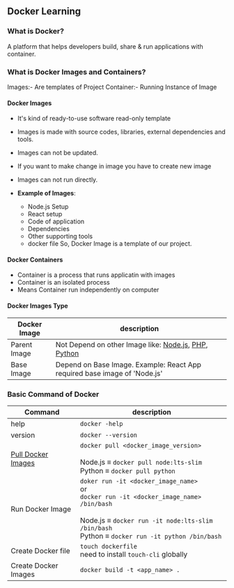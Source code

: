 <!-- # Docker Learning -->

## Docker Learning

### What is Docker?
A platform that helps developers build, share & run applications with container.

### What is Docker Images and Containers?
Images:- Are templates of Project
Container:- Running Instance of Image

#### Docker Images
- It's kind of ready-to-use software read-only template
- Images is made with source codes, libraries, external dependencies and tools.
- Images can not be updated.
- If you want to make change in image you have to create new image
- Images can not run directly.</br>
  
- **Example of Images**:</br>
  - Node.js Setup
  - React setup
  - Code of application
  - Dependencies
  - Other supporting tools
  - docker file
So, Docker Image is a template of our project.</br>

#### Docker Containers
- Container is a process that runs applicatin with images
- Container is an isolated process
- Means Container run independently on computer

#### Docker Images Type
Docker Image | description
------- | --------
Parent Image  |   Not Depend on other Image like: [Node.js](https://hub.docker.com/_/node), [PHP](https://hub.docker.com/_/php), [Python](https://hub.docker.com/_/python)
Base Image    |   Depend on Base Image. Example: React App required base image of 'Node.js'

### Basic Command of Docker
Command | description
------- | --------
help                | `docker -help`
version             | `docker --version`
[Pull Docker Images](https://hub.docker.com/search)  | `docker pull <docker_image_version>` <br> <br> Node.js ≡ `docker pull node:lts-slim` <br> Python ≡ `docker pull python`
Run Docker Image |`doker run -it <docker_image_name>` <br>or<br> `docker run -it <docker_image_name> /bin/bash` <br><br> Node.js ≡ `docker run -it node:lts-slim /bin/bash` <br> Python ≡ `docker run -it python /bin/bash`
Create Docker file| `touch dockerfile` <br> need to install `touch-cli` globally
Create Docker Images | `docker build -t <app_name> .`



